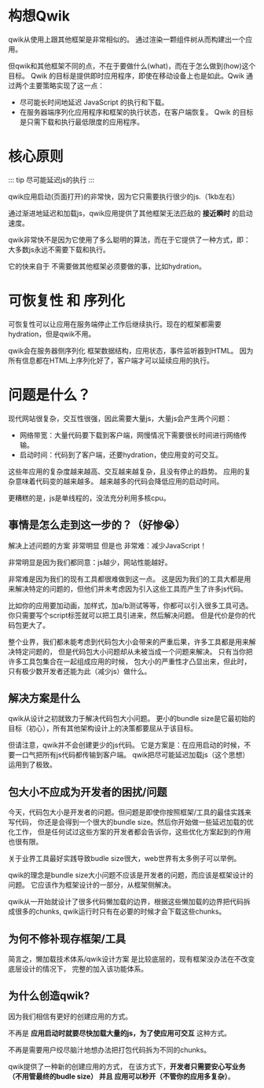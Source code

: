 # 构想Qwik

qwik从使用上跟其他框架是非常相似的。
通过渲染一颗组件树从而构建出一个应用。

但qwik和其他框架不同的点，不在于要做什么(what)，而在于怎么做到(how)这个目标。
Qwik 的目标是提供即时应用程序，即使在移动设备上也是如此。Qwik 通过两个主要策略实现了这一点：
* 尽可能长时间地延迟 JavaScript 的执行和下载。
* 在服务器端序列化应用程序和框架的执行状态，在客户端恢复。
  Qwik 的目标是只需下载和执行最低限度的应用程序。

# 核心原则

::: tip
尽可能延迟js的执行
:::


qwik应用启动(页面打开)的非常快，因为它只需要执行很少的js.（1kb左右）

通过渐进地延迟和加载js，qwik应用提供了其他框架无法匹敌的 **接近瞬时** 的启动速度。

qwik非常快不是因为它使用了多么聪明的算法，而在于它提供了一种方式，即：大多数js永远不需要下载和执行。

它的快来自于 不需要做其他框架必须要做的事，比如hydration。


# 可恢复性 和 序列化

可恢复性可以让应用在服务端停止工作后继续执行。现在的框架都需要hydration，但是qwik不用。

qwik会在服务器侧序列化 框架数据结构，应用状态，事件监听器到HTML。
因为所有信息都在HTML上序列化好了，客户端才可以延续应用的执行。

# 问题是什么？

现代网站很复杂，交互性很强，因此需要大量js，大量js会产生两个问题：
* 网络带宽：大量代码要下载到客户端，网慢情况下需要很长时间进行网络传输。
* 启动时间：代码到了客户端，还要hydration，使应用变的可交互。

这些年应用的复杂度越来越高、交互越来越复杂，且没有停止的趋势。
应用的复杂意味着代码变的越来越多。
越来越多的代码会降低应用的启动时间。

更糟糕的是，js是单线程的，没法充分利用多核cpu。

## 事情是怎么走到这一步的？（好惨😭）

解决上述问题的方案 非常明显 但是也 非常难：减少JavaScript！

非常明显是因为我们都同意：js越少，网站性能越好。

非常难是因为我们的现有工具都很难做到这一点。
这是因为我们的工具大都是用来解决特定的问题的，但他们并未考虑因为引入这些工具而产生了许多js代码。

比如你的应用要加动画，加样式，加a/b测试等等，你都可以引入很多工具可选。
你只需要写个script标签就可以把工具引进来，然后解决问题。
但是代价是你的代码包更大了。

整个业界，我们都未能考虑到代码包大小会带来的严重后果，许多工具都是用来解决特定问题的，
但是代码包大小问题却从未被当成一个问题来解决。
只有当你把许多工具包集合在一起组成应用的时候，
包大小的严重性才凸显出来，但此时，只有极少数开发者还能为此（减少js）做什么。

## 解决方案是什么

qwik从设计之初就致力于解决代码包大小问题。
更小的bundle size是它最初始的目标（初心），所有其他架构设计上的决策都要屈从于该目标。

但请注意，qwik并不会创建更少的js代码。
它是方案是：在应用启动的时候，不要一口气把所有js代码都传输到客户端。
qwik把尽可能延迟加载js（这个思想）运用到了极致。

## 包大小不应成为开发者的困扰/问题

今天，代码包大小是开发者的问题。但问题是即使你按照框架/工具的最佳实践来写代码，
你还是会得到一个很大的bundle size。然后你开始做一些延迟加载的优化工作，
但是任何试过这些方案的开发者都会告诉你，这些优化方案起到的作用也很有限。

关于业界工具最好实践导致budle size很大，web世界有太多例子可以举例。

qwik的理念是bundle size大小问题不应该是开发者的问题，而应该是框架设计的问题。
它应该作为框架设计的一部分，从框架侧解决。

qwik从一开始就设计了很多代码懒加载的边界，根据这些懒加载的边界把代码拆成很多的chunks,
qwik运行时只有在必要的时候才会下载这些chunks。

## 为何不修补现存框架/工具

简言之，懒加载技术体系/qwik设计方案 是比较底层的，现有框架没办法在不改变底层设计的情况下，
完整的加入该功能体系。


## 为什么创造qwik?

因为我们相信有更好的创建应用的方式。

不再是 **应用启动时就要尽快加载大量的js，为了使应用可交互** 这种方式。

不再是需要用户绞尽脑汁地想办法把打包代码拆为不同的chunks。

qwik提供了一种新的创建应用的方式，
在该方式下，**开发者只需要安心写业务（不用管最终的budle size） 并且 应用可以秒开（不管你的应用多复杂）**。